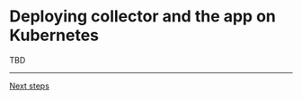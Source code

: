 # Deploying collector and the app on Kubernetes

TBD

---
[Next steps](./05-operator-introduction.md)
